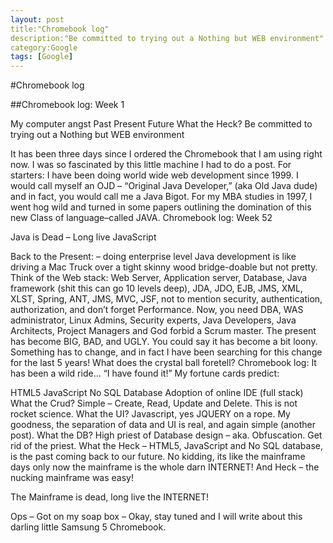 ```yaml
---
layout: post
title:"Chromebook log"
description:"Be committed to trying out a Nothing but WEB environment"
category:Google 
tags: [Google]
---
```


#Chromebook log

##Chromebook log: Week 1

My computer angst
Past
Present
Future
What the Heck?
Be committed to trying out a Nothing but WEB environment

It has  been three days since I ordered the Chromebook that I am using right now. I was so fascinated by this little machine I had to do a post. For starters: I have been doing world wide web development since 1999.  I would call myself an OJD – “Original Java Developer,” (aka Old Java dude) and in fact, you would call me a Java  Bigot.  For my MBA studies in 1997, I went hog wild and turned in some papers outlining the domination of this new Class of language–called JAVA. Chromebook log: Week 52

Java is Dead – Long live JavaScript

Back to the Present: – doing  enterprise level Java development is like driving a Mac Truck over a tight skinny wood bridge-doable but not pretty. Think of the Web stack: Web Server, Application server, Database,  Java framework (shit this can go 10 levels deep), JDA, JDO, EJB, JMS, XML, XLST, Spring, ANT, JMS, MVC, JSF,  not to mention security, authentication, authorization, and don’t forget Performance. Now, you need DBA, WAS administrator, Linux Admins, Security experts, Java Developers, Java Architects, Project Managers and God forbid a Scrum master. The present has become BIG, BAD, and UGLY. You could say it has become a bit loony. Something has to change, and in fact I have been searching for this change for the last 5 years! What does the crystal ball foretell? Chromebook log: It has been a wild ride… “I have found it!” My fortune cards predict:

HTML5
JavaScript
No SQL Database
Adoption of online IDE (full stack)
What the Crud? Simple – Create, Read, Update and Delete. This is not rocket science. What the UI? Javascript, yes JQUERY on a rope. My goodness, the separation of data and UI is real, and again simple (another post). What the DB? High priest of Database design – aka. Obfuscation. Get rid of the priest. What the Heck – HTML5, JavaScript and No SQL database, is the past coming back to our future. No kidding, its like the mainframe days only now the mainframe is the whole darn INTERNET! And Heck – the nucking mainframe was easy!

The Mainframe is dead, long live the INTERNET!

Ops – Got on my soap box – Okay, stay tuned and I will write about this darling little Samsung 5 Chromebook.


